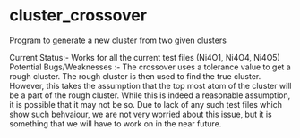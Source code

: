# cluster_crossover
Program to generate a new cluster from two given clusters

Current Status:- Works for all the current test files (Ni4O1, Ni4O4, Ni4O5) <br>
Potential Bugs/Weaknesses :- The crossover uses a tolerance value to get a rough cluster. The rough cluster is then used to find the true cluster. However, this takes the assumption that the top most atom of the cluster will be a part of the rough cluster. While this is indeed a reasonable assumption, it is possible that it may not be so. Due to lack of any such test files which show such behvaiour, we are not very worried about this issue, but it is something that we will have to work on in the near future.

